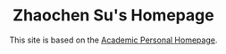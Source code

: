
<h1 align="center">
Zhaochen Su's Homepage
</h1>

<div align="center">

This site is based on the [Academic Personal Homepage](https://github.com/RayeRen/acad-homepage.github.io).
